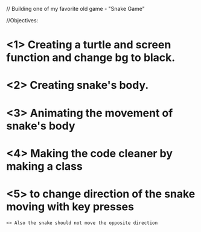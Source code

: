 // Building one of my favorite old game - "Snake Game"

//Objectives: 

# <1> Creating a turtle and screen function and change bg to black.
# <2> Creating snake's body.
# <3> Animating the movement of snake's body
# <4> Making the code cleaner by making a class
# <5> to change direction of the snake moving with key presses
    <> Also the snake should not move the opposite direction